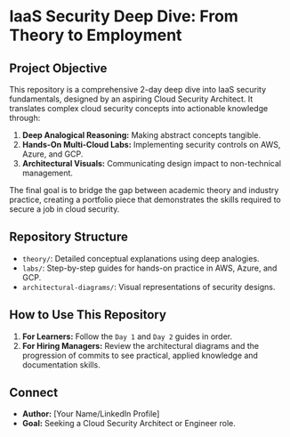 # IaaS Security Deep Dive: From Theory to Employment

## Project Objective
This repository is a comprehensive 2-day deep dive into IaaS security fundamentals, designed by an aspiring Cloud Security Architect. It translates complex cloud security concepts into actionable knowledge through:
1.  **Deep Analogical Reasoning:** Making abstract concepts tangible.
2.  **Hands-On Multi-Cloud Labs:** Implementing security controls on AWS, Azure, and GCP.
3.  **Architectural Visuals:** Communicating design impact to non-technical management.

The final goal is to bridge the gap between academic theory and industry practice, creating a portfolio piece that demonstrates the skills required to secure a job in cloud security.

## Repository Structure
*   `theory/`: Detailed conceptual explanations using deep analogies.
*   `labs/`: Step-by-step guides for hands-on practice in AWS, Azure, and GCP.
*   `architectural-diagrams/`: Visual representations of security designs.

## How to Use This Repository
1.  **For Learners:** Follow the `Day 1` and `Day 2` guides in order.
2.  **For Hiring Managers:** Review the architectural diagrams and the progression of commits to see practical, applied knowledge and documentation skills.

## Connect
*   **Author:** [Your Name/LinkedIn Profile]
*   **Goal:** Seeking a Cloud Security Architect or Engineer role.
